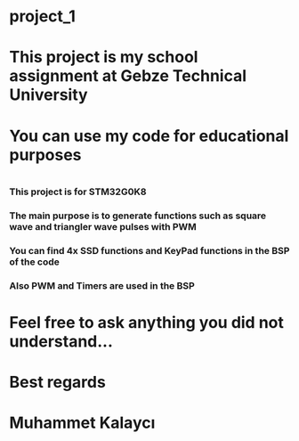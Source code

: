 # project_1
# This project is my school assignment at Gebze Technical University
# You can use my code for educational purposes
# 



### This project is for STM32G0K8
### The main purpose is to generate functions such as square wave and triangler wave pulses with PWM

### You can find 4x SSD functions and KeyPad functions in the BSP of the code
### Also PWM and Timers are used in the BSP

# Feel free to ask anything you did not understand...
# Best regards
# Muhammet Kalaycı
